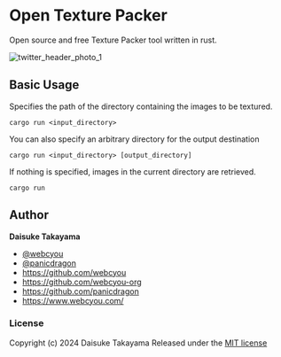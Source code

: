 # Open Texture Packer

Open source and free Texture Packer tool written in rust.

![twitter_header_photo_1](https://github.com/user-attachments/assets/75316555-b0e6-4465-b2f2-ac4943b25f39)


## Basic Usage

Specifies the path of the directory containing the images to be textured.

```
cargo run <input_directory>
```

You can also specify an arbitrary directory for the output destination

```
cargo run <input_directory> [output_directory]
```

If nothing is specified, images in the current directory are retrieved.

```
cargo run
```


## Author

**Daisuke Takayama**
* [@webcyou](https://twitter.com/webcyou)
* [@panicdragon](https://twitter.com/panicdragon)
* <https://github.com/webcyou>
* <https://github.com/webcyou-org>
* <https://github.com/panicdragon>
* <https://www.webcyou.com/>

### License

Copyright (c) 2024 Daisuke Takayama
Released under the [MIT license](http://opensource.org/licenses/mit-license.php)

